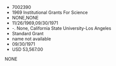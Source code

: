 * 7002390
* 1969 Institutional Grants For Science
* NONE,NONE
* 11/26/1969,09/30/1971
* -. None, California State University-Los Angeles
* Standard Grant
* name not available
* 09/30/1971
* USD 53,567.00

NONE